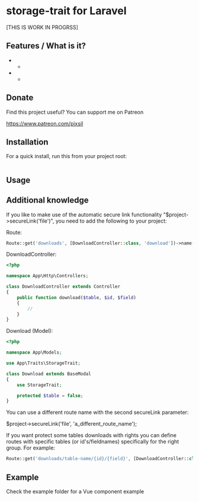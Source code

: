# storage-trait for Laravel

[THIS IS WORK IN PROGRSS]

## Features / What is it?

* -
* -

## Donate

Find this project useful? You can support me on Patreon

https://www.patreon.com/pixsil

## Installation

For a quick install, run this from your project root:
```bash

```

## Usage



## Additional knowledge

If you like to make use of the automatic secure link functionality "$project->secureLink('file')", you need to add the following to your project:

Route:
```php
Route::get('downloads', [DownloadController::class, 'download'])->name('downloads');
```

DownloadController:
```php
<?php

namespace App\Http\Controllers;

class DownloadController extends Controller
{
    public function download($table, $id, $field)
    {
        //
    }
}
```

Download (Model):

```php
<?php

namespace App\Models;

use App\Traits\StorageTrait;

class Download extends BaseModal
{
    use StorageTrait;

    protected $table = false;
}

```

You can use a different route name with the second secureLink parameter:

$project->secureLink('file', 'a_different_route_name');

If you want protect some tables downloads with rights you can define routes with specific tables (or id's/fieldnames) specifically for the right group. For example:

```php
Route::get('downloads/table-name/{id}/{field}', [DownloadController::class, 'download'])->name('admin-downloads');
```

## Example

Check the example folder for a Vue component example

